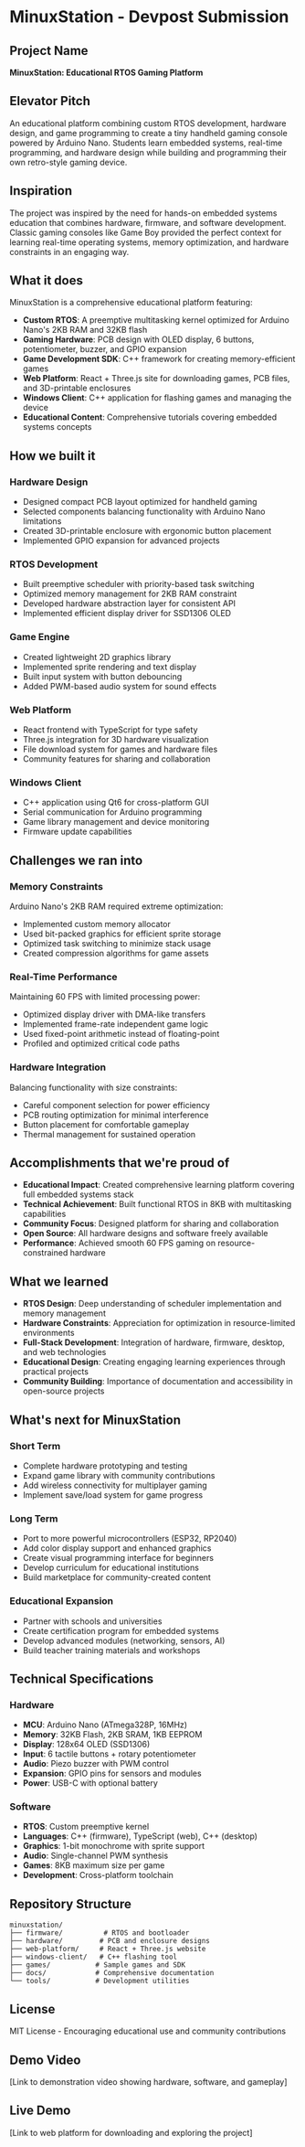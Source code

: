 # MinuxStation - Devpost Submission

## Project Name
**MinuxStation: Educational RTOS Gaming Platform**

## Elevator Pitch
An educational platform combining custom RTOS development, hardware design, and game programming to create a tiny handheld gaming console powered by Arduino Nano. Students learn embedded systems, real-time programming, and hardware design while building and programming their own retro-style gaming device.

## Inspiration
The project was inspired by the need for hands-on embedded systems education that combines hardware, firmware, and software development. Classic gaming consoles like Game Boy provided the perfect context for learning real-time operating systems, memory optimization, and hardware constraints in an engaging way.

## What it does
MinuxStation is a comprehensive educational platform featuring:

- **Custom RTOS**: A preemptive multitasking kernel optimized for Arduino Nano's 2KB RAM and 32KB flash
- **Gaming Hardware**: PCB design with OLED display, 6 buttons, potentiometer, buzzer, and GPIO expansion
- **Game Development SDK**: C++ framework for creating memory-efficient games
- **Web Platform**: React + Three.js site for downloading games, PCB files, and 3D-printable enclosures
- **Windows Client**: C++ application for flashing games and managing the device
- **Educational Content**: Comprehensive tutorials covering embedded systems concepts

## How we built it

### Hardware Design
- Designed compact PCB layout optimized for handheld gaming
- Selected components balancing functionality with Arduino Nano limitations
- Created 3D-printable enclosure with ergonomic button placement
- Implemented GPIO expansion for advanced projects

### RTOS Development
- Built preemptive scheduler with priority-based task switching
- Optimized memory management for 2KB RAM constraint
- Developed hardware abstraction layer for consistent API
- Implemented efficient display driver for SSD1306 OLED

### Game Engine
- Created lightweight 2D graphics library
- Implemented sprite rendering and text display
- Built input system with button debouncing
- Added PWM-based audio system for sound effects

### Web Platform
- React frontend with TypeScript for type safety
- Three.js integration for 3D hardware visualization
- File download system for games and hardware files
- Community features for sharing and collaboration

### Windows Client
- C++ application using Qt6 for cross-platform GUI
- Serial communication for Arduino programming
- Game library management and device monitoring
- Firmware update capabilities

## Challenges we ran into

### Memory Constraints
Arduino Nano's 2KB RAM required extreme optimization:
- Implemented custom memory allocator
- Used bit-packed graphics for efficient sprite storage
- Optimized task switching to minimize stack usage
- Created compression algorithms for game assets

### Real-Time Performance
Maintaining 60 FPS with limited processing power:
- Optimized display driver with DMA-like transfers
- Implemented frame-rate independent game logic
- Used fixed-point arithmetic instead of floating-point
- Profiled and optimized critical code paths

### Hardware Integration
Balancing functionality with size constraints:
- Careful component selection for power efficiency
- PCB routing optimization for minimal interference
- Button placement for comfortable gameplay
- Thermal management for sustained operation

## Accomplishments that we're proud of

- **Educational Impact**: Created comprehensive learning platform covering full embedded systems stack
- **Technical Achievement**: Built functional RTOS in 8KB with multitasking capabilities
- **Community Focus**: Designed platform for sharing and collaboration
- **Open Source**: All hardware designs and software freely available
- **Performance**: Achieved smooth 60 FPS gaming on resource-constrained hardware

## What we learned

- **RTOS Design**: Deep understanding of scheduler implementation and memory management
- **Hardware Constraints**: Appreciation for optimization in resource-limited environments
- **Full-Stack Development**: Integration of hardware, firmware, desktop, and web technologies
- **Educational Design**: Creating engaging learning experiences through practical projects
- **Community Building**: Importance of documentation and accessibility in open-source projects

## What's next for MinuxStation

### Short Term
- Complete hardware prototyping and testing
- Expand game library with community contributions
- Add wireless connectivity for multiplayer gaming
- Implement save/load system for game progress

### Long Term
- Port to more powerful microcontrollers (ESP32, RP2040)
- Add color display support and enhanced graphics
- Create visual programming interface for beginners
- Develop curriculum for educational institutions
- Build marketplace for community-created content

### Educational Expansion
- Partner with schools and universities
- Create certification program for embedded systems
- Develop advanced modules (networking, sensors, AI)
- Build teacher training materials and workshops

## Technical Specifications

### Hardware
- **MCU**: Arduino Nano (ATmega328P, 16MHz)
- **Memory**: 32KB Flash, 2KB SRAM, 1KB EEPROM
- **Display**: 128x64 OLED (SSD1306)
- **Input**: 6 tactile buttons + rotary potentiometer
- **Audio**: Piezo buzzer with PWM control
- **Expansion**: GPIO pins for sensors and modules
- **Power**: USB-C with optional battery

### Software
- **RTOS**: Custom preemptive kernel
- **Languages**: C++ (firmware), TypeScript (web), C++ (desktop)
- **Graphics**: 1-bit monochrome with sprite support
- **Audio**: Single-channel PWM synthesis
- **Games**: 8KB maximum size per game
- **Development**: Cross-platform toolchain

## Repository Structure
```
minuxstation/
├── firmware/          # RTOS and bootloader
├── hardware/         # PCB and enclosure designs
├── web-platform/     # React + Three.js website
├── windows-client/   # C++ flashing tool
├── games/           # Sample games and SDK
├── docs/            # Comprehensive documentation
└── tools/           # Development utilities
```

## License
MIT License - Encouraging educational use and community contributions

## Demo Video
[Link to demonstration video showing hardware, software, and gameplay]

## Live Demo
[Link to web platform for downloading and exploring the project]